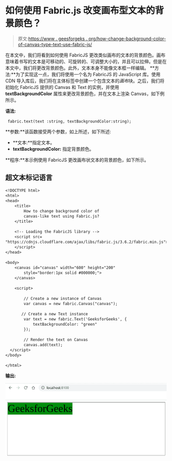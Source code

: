# 如何使用 Fabric.js 改变画布型文本的背景颜色？

> 原文:[https://www . geesforgeks . org/how-change-background-color-of-canvas-type-text-use-fabric-js/](https://www.geeksforgeeks.org/how-to-change-background-color-of-canvas-type-text-using-fabric-js/)

在本文中，我们将看到如何使用 FabricJS 更改类似画布的文本的背景颜色。画布意味着书写的文本是可移动的、可旋转的、可调整大小的，并且可以拉伸。但是在本文中，我们将更改背景颜色。此外，文本本身不能像文本框一样编辑。
**方法:**为了实现这一点，我们将使用一个名为 FabricJS 的 JavaScript 库。使用 CDN 导入库后，我们将在主体标签中创建一个包含文本的*画布*块。之后，我们将初始化 FabricJS 提供的 Canvas 和 Text 的实例，并使用 **textBackgroundColor** 属性来更改背景颜色，并在文本上渲染 Canvas，如下例所示。

**语法:**

```
 fabric.text(text :string, textBackgroundColor:string); 
```

**参数:**该函数接受两个参数，如上所述，如下所述:

*   **文本:**指定文本。
*   **textBackgroundColor:** 指定背景颜色。

**程序:**本示例使用 FabricJS 更改画布状文本的背景颜色，如下所示。

## 超文本标记语言

```
<!DOCTYPE html>
<html>
<head>
    <title>
        How to change background color of
        canvas-like text using Fabric.js?
    </title>

    <!-- Loading the FabricJS library -->
    <script src=
"https://cdnjs.cloudflare.com/ajax/libs/fabric.js/3.6.2/fabric.min.js">
    </script>
</head>

<body>
    <canvas id="canvas" width="600" height="200"
        style="border:1px solid #000000;">
    </canvas>

    <script>

        // Create a new instance of Canvas
        var canvas = new fabric.Canvas("canvas");

       // Create a new Text instance
        var text = new fabric.Text('GeeksforGeeks', {
            textBackgroundColor: "green"
        });

        // Render the text on Canvas
        canvas.add(text);
  </script>
</body>

</html>
```

**输出:**

![](img/96988765a723af38d55d4d8747ba2576.png)
